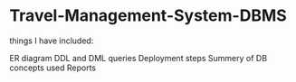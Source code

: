 # Travel-Management-System-DBMS
things I have included:

ER diagram
DDL and DML queries
Deployment steps
Summery of DB concepts used
Reports
